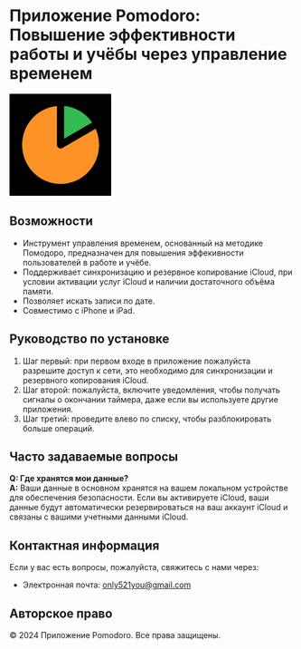# Приложение Pomodoro: Повышение эффективности работы и учёбы через управление временем

![Иконка приложения](../../icon.png)

## Возможности
* Инструмент управления временем, основанный на методике Помодоро, предназначен для повышения эффекивности пользователей в работе и учёбе.
* Поддерживает синхронизацию и резервное копирование iCloud, при условии активации услуг iCloud и наличии достаточного объёма памяти.
* Позволяет искать записи по дате.
* Совместимо с iPhone и iPad.

## Руководство по установке
1. Шаг первый: при первом входе в приложение пожалуйста разрешите доступ к сети, это необходимо для синхронизации и резервного копирования iCloud.
2. Шаг второй: пожалуйста, включите уведомления, чтобы получать сигналы о окончании таймера, даже если вы используете другие приложения.
3. Шаг третий: проведите влево по списку, чтобы разблокировать больше операций.

## Часто задаваемые вопросы
**Q: Где хранятся мои данные?**  
**A:** Ваши данные в основном хранятся на вашем локальном устройстве для обеспечения безопасности. Если вы активируете iCloud, ваши данные будут автоматически резервироваться на ваш аккаунт iCloud и связаны с вашими учетными данными iCloud.

## Контактная информация
Если у вас есть вопросы, пожалуйста, свяжитесь с нами через:
- Электронная почта: [only521you@gmail.com](mailto:only521you@gmail.com)

## Авторское право
© 2024 Приложение Pomodoro. Все права защищены.
